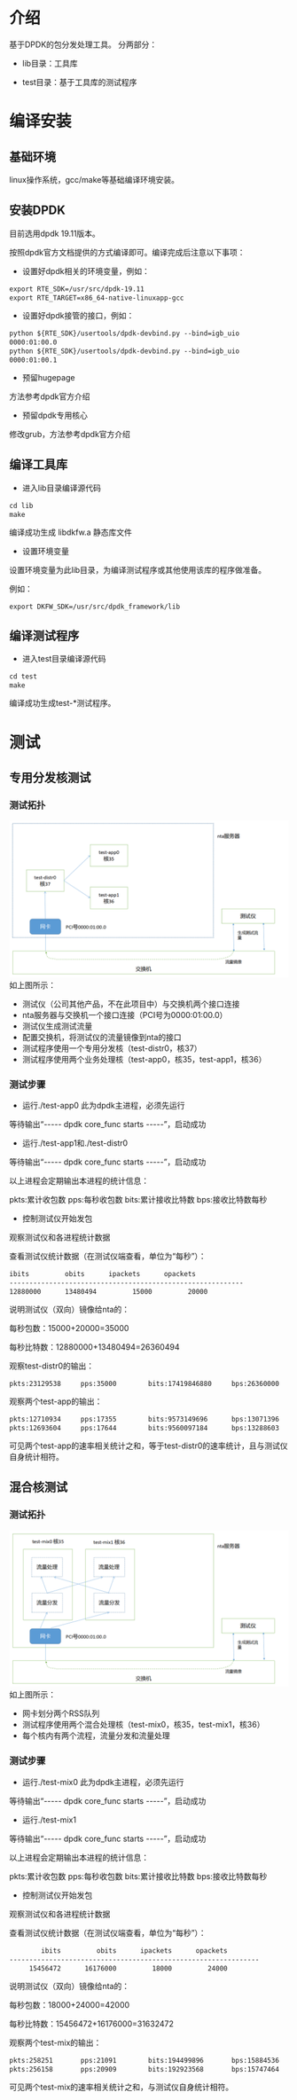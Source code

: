 # 介绍
基于DPDK的包分发处理工具。
分两部分：

 - lib目录：工具库
 
 - test目录：基于工具库的测试程序

# 编译安装
## 基础环境
linux操作系统，gcc/make等基础编译环境安装。
## 安装DPDK

目前选用dpdk 19.11版本。

按照dpdk官方文档提供的方式编译即可。编译完成后注意以下事项：

 - 设置好dpdk相关的环境变量，例如：
```shell
export RTE_SDK=/usr/src/dpdk-19.11
export RTE_TARGET=x86_64-native-linuxapp-gcc
```
 - 设置好dpdk接管的接口，例如：
```shell
python ${RTE_SDK}/usertools/dpdk-devbind.py --bind=igb_uio 0000:01:00.0
python ${RTE_SDK}/usertools/dpdk-devbind.py --bind=igb_uio 0000:01:00.1
```
 - 预留hugepage
 
 方法参考dpdk官方介绍
 
 - 预留dpdk专用核心
 
 修改grub，方法参考dpdk官方介绍
 
## 编译工具库

- 进入lib目录编译源代码

```shell
cd lib
make
```
编译成功生成 libdkfw.a 静态库文件

- 设置环境变量

设置环境变量为此lib目录，为编译测试程序或其他使用该库的程序做准备。

例如：
```shell
export DKFW_SDK=/usr/src/dpdk_framework/lib
```

## 编译测试程序
- 进入test目录编译源代码
 ```shell
cd test
make
```
编译成功生成test-\*测试程序。

# 测试
## 专用分发核测试
### 测试拓扑
![image](https://github.com/vanlink/dpdk_framework/blob/master/img/test1.png)
如上图所示：
 - 测试仪（公司其他产品，不在此项目中）与交换机两个接口连接
 - nta服务器与交换机一个接口连接（PCI号为0000:01:00.0）
 - 测试仪生成测试流量
 - 配置交换机，将测试仪的流量镜像到nta的接口
 - 测试程序使用一个专用分发核（test-distr0，核37）
 - 测试程序使用两个业务处理核（test-app0，核35，test-app1，核36）
### 测试步骤
 - 运行./test-app0
此为dpdk主进程，必须先运行

等待输出“----- dpdk core_func starts -----”，启动成功

- 运行./test-app1和./test-distr0

等待输出“----- dpdk core_func starts -----”，启动成功

以上进程会定期输出本进程的统计信息：

pkts:累计收包数   pps:每秒收包数    bits:累计接收比特数    bps:接收比特数每秒

- 控制测试仪开始发包

观察测试仪和各进程统计数据

查看测试仪统计数据（在测试仪端查看，单位为“每秒”）：

``` 
ibits         obits      ipackets      opackets 
-----------------------------------------------------------
12880000      13480494         15000         20000 
```
说明测试仪（双向）镜像给nta的：

每秒包数：15000+20000=35000

每秒比特数：12880000+13480494=‭26360494‬

观察test-distr0的输出：
```
pkts:23129538     pps:35000        bits:17419846880     bps:26360000 
```

观察两个test-app的输出：
```
pkts:12710934     pps:17355        bits:9573149696      bps:13071396
pkts:12693604     pps:17644        bits:9560097184      bps:13288603
```

可见两个test-app的速率相关统计之和，等于test-distr0的速率统计，且与测试仪自身统计相符。

## 混合核测试
### 测试拓扑
![image](https://github.com/vanlink/dpdk_framework/blob/master/img/test2.png)
如上图所示：
 - 网卡划分两个RSS队列
 - 测试程序使用两个混合处理核（test-mix0，核35，test-mix1，核36）
 - 每个核内有两个流程，流量分发和流量处理

### 测试步骤
 - 运行./test-mix0
此为dpdk主进程，必须先运行

等待输出“----- dpdk core_func starts -----”，启动成功

- 运行./test-mix1

等待输出“----- dpdk core_func starts -----”，启动成功

以上进程会定期输出本进程的统计信息：

pkts:累计收包数   pps:每秒收包数    bits:累计接收比特数    bps:接收比特数每秒

- 控制测试仪开始发包

观察测试仪和各进程统计数据

查看测试仪统计数据（在测试仪端查看，单位为“每秒”）：

``` 
        ibits         obits      ipackets      opackets
---------------------------------------------------------------
     15456472      16176000         18000         24000
```
说明测试仪（双向）镜像给nta的：

每秒包数：18000+24000=42000

每秒比特数：15456472+16176000=‭31632472‬

观察两个test-mix的输出：
```
pkts:258251       pps:21091        bits:194499896       bps:15884536
pkts:256158       pps:20909        bits:192923568       bps:15747464
```

可见两个test-mix的速率相关统计之和，与测试仪自身统计相符。
